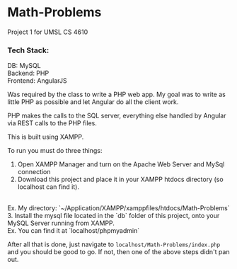 # Math-Problems
Project 1 for UMSL CS 4610

### Tech Stack:
DB: MySQL
<br>
Backend: PHP
<br>
Frontend: AngularJS

Was required by the class to write a PHP web app.  My goal was to write as little PHP as possible and let Angular do all the client work.

PHP makes the calls to the SQL server, everything else handled by Angular via REST calls to the PHP files.

This is built using XAMPP.

To run you must do three things:

1. Open XAMPP Manager and turn on the Apache Web Server and MySql connection
2. Download this project and place it in your XAMPP htdocs directory (so localhost can find it).
<br />
  Ex. My directory: `~/Application/XAMPP/xamppfiles/htdocs/Math-Problems`
3. Install the mysql file located in the `db` folder of this project, onto your MySQL Server running from XAMPP.
<br />
  Ex. You can find it at `localhost/phpmyadmin`
  
After all that is done, just navigate to `localhost/Math-Problems/index.php` and you should be good to go.
If not, then one of the above steps didn't pan out.
